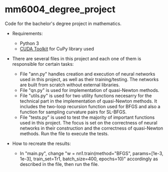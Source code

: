 # mm6004_degree_project

Code for the bachelor's degree project in mathematics.

* Requirements:
  * Python 3
  * [CUDA Toolkit](https://developer.nvidia.com/cuda-downloads) for CuPy library used

* There are several files in this project and each one of them is responsible for certain tasks:
  * File "ann.py" handles creation and execution of neural networks used in this project, as well as their training/testing. The
    networks are built from scratch without external libraries.
  * File "qn.py" is used for implementation of quasi-Newton methods.
  * File "utils.py" is used for two utility functions necesarry for the technical part in the implementation of quasi-Newton methods.
    It includes the two-loop recursion function used for BFGS and also a function for sampling curvature pairs for SL-BFGS.
  * File "tests.py" is used to test the majority of important functions used in this project. The focus is set on the correctness of
    neural networks in their construction and the correctness of quasi-Newton methods. Run the file to execute the tests.
    
* How to recreate the results:
  * In "main.py", change "w = nn1.train(method="BFGS", params=[1e-3, 1e-3], train_set=Tr1, batch_size=400, epochs=10)" accordingly as described in
    the file, then run the file.
